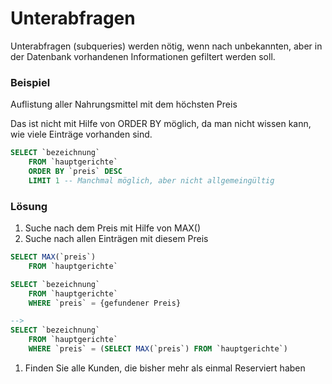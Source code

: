 # Unterabfragen

Unterabfragen (subqueries) werden nötig, wenn nach unbekannten, aber in der Datenbank
vorhandenen Informationen gefiltert werden soll.

### Beispiel
Auflistung aller Nahrungsmittel mit dem höchsten Preis

Das ist nicht mit Hilfe von ORDER BY möglich, da man nicht wissen kann, wie viele
Einträge vorhanden sind.
```SQL
SELECT `bezeichnung`
    FROM `hauptgerichte`
    ORDER BY `preis` DESC
    LIMIT 1 -- Manchmal möglich, aber nicht allgemeingültig
```
### Lösung
1. Suche nach dem Preis mit Hilfe von MAX()
2. Suche nach allen Einträgen mit diesem Preis

```SQL
SELECT MAX(`preis`)
    FROM `hauptgerichte`

SELECT `bezeichnung`
    FROM `hauptgerichte`
    WHERE `preis` = {gefundener Preis}

-->
SELECT `bezeichnung`
    FROM `hauptgerichte`
    WHERE `preis` = (SELECT MAX(`preis`) FROM `hauptgerichte`)
```

1. Finden Sie alle Kunden, die bisher mehr als einmal Reserviert haben
